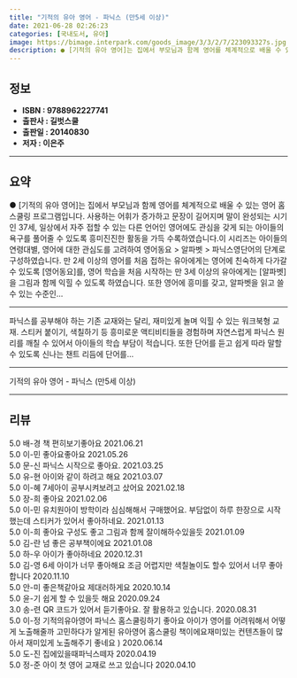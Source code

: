 ```yaml
---
title: "기적의 유아 영어 - 파닉스 (만5세 이상)"
date: 2021-06-28 02:26:23
categories: [국내도서, 유아]
image: https://bimage.interpark.com/goods_image/3/3/2/7/223093327s.jpg
description: ● [기적의 유아 영어]는 집에서 부모님과 함께 영어를 체계적으로 배울 수 있는 영어 홈스쿨링 프로그램입니다. 사용하는 어휘가 증가하고 문장이 길어지며 말이 완성되는 시기인 37세, 일상에서 자주 접할 수 있는 다른 언어인 영어에도 관심을 갖게 되는 아이들의 욕구를 풀어줄 수 있도록
---
```


## **정보**

- **ISBN : 9788962227741**
- **출판사 : 길벗스쿨**
- **출판일 : 20140830**
- **저자 : 이은주**

------



## **요약**

●  [기적의 유아 영어]는 집에서 부모님과 함께 영어를 체계적으로 배울 수 있는 영어 홈스쿨링 프로그램입니다. 사용하는 어휘가 증가하고 문장이 길어지며 말이 완성되는 시기인 37세, 일상에서 자주 접할 수 있는 다른 언어인 영어에도 관심을 갖게 되는 아이들의 욕구를 풀어줄 수 있도록 흥미진진한 활동을 가득 수록하였습니다.이 시리즈는 아이들의 연령대별, 영어에 대한 관심도를 고려하여 영어동요 > 알파벳 > 파닉스영단어의 단계로 구성하였습니다. 만 2세 이상의 영어를 처음 접하는 유아에게는 영어에 친숙하게 다가갈 수 있도록 [영어동요]를, 영어 학습을 처음 시작하는 만 3세 이상의 유아에게는 [알파벳]을 그림과 함께 익힐 수 있도록 하였습니다. 또한 영어에 흥미를 갖고, 알파벳을 읽고 쓸 수 있는 수준인...

------

파닉스를 공부해야 하는 기존 교재와는 달리, 재미있게 놀며 익힐 수 있는 워크북형 교재. 스티커 붙이기, 색칠하기 등 흥미로운 액티비티들을 경험하며 자연스럽게 파닉스 원리를 깨칠 수 있어서 아이들의 학습 부담이 적습니다. 또한 단어를 듣고 쉽게 따라 말할 수 있도록 신나는 챈트 리듬에 단어를... 

------


기적의 유아 영어 - 파닉스 (만5세 이상) 

------


## **리뷰** 

5.0 배-경 책 편히보기좋아요 2021.06.21 <br/>5.0 이-민 좋아요좋아요 2021.05.26 <br/>5.0 문-신 파닉스 시작으로 좋아요. 2021.03.25 <br/>5.0 유-현 아이와 같이 하려고 해요 2021.03.07 <br/>5.0 이-혜 7세아이 공부시켜보려고 샀어요 2021.02.18 <br/>5.0 장-희 좋아요 2021.02.06 <br/>5.0 이-민 유치원아이 방학이라 심심해해서 구매했어요.
부담없이 하루 한장으로 시작했는데
스티커가 있어서 좋아하네요. 2021.01.13 <br/>5.0 이-희 좋아요 구성도 좋고 그림과 함께 잘이해하수있을듯 2021.01.09 <br/>5.0 김-란 넘 좋은 공부책이에요  2021.01.08 <br/>5.0 하-우 아이가 좋아하네요 2020.12.31 <br/>5.0 김-영 6세 아이가 너무 좋아해요  조금 어렵지만 색칠놀이도 할수 있어서 너무 좋아합니다  2020.11.10 <br/>5.0 안-미 좋은책같아요 제대러하게요 2020.10.14 <br/>5.0 윤-기 쉽게 할 수 있을듯 해요 2020.09.24 <br/>3.0 송-련 QR  코드가 있어서 듣기좋아요. 잘 활용하고 있습니다. 2020.08.31 <br/>5.0 이-정 기적의유아영어 파닉스 홈스쿨링하기 좋아요 아이가 영어를 어려워해서 어떻게 노출해줄까 고민하다가 알게된 유아영어 홈스쿨링 책이에요재미있는 컨텐츠들이 많아서 재미있게 노출해주기 좋네요 ) 2020.06.14 <br/>5.0 도-진 집에있을때파닉스떼자 2020.04.19 <br/>5.0 정-준 아이 첫 영어 교재로 쓰고 있습니다  2020.04.10 <br/>
